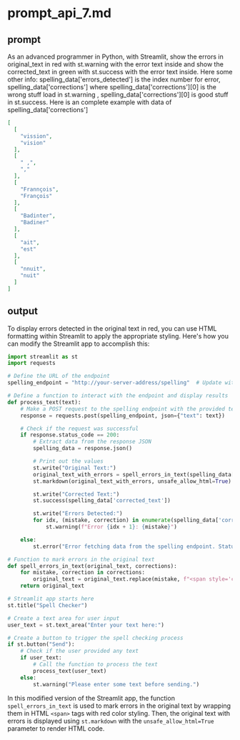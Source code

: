 # prompt_api_7.md

## prompt
As an advanced programmer in Python, with Streamlit, show the errors in original_text in red with st.warning with the error text inside and show the corrected_text in green with st.success with the error text inside. Here some other info: spelling_data['errors_detected']  is the index number for error, spelling_data['corrections'] where spelling_data['corrections'][0] is the wrong stuff load in st.warning , spelling_data['corrections'][0] is good stuff in st.success.
Here is an complete example with data of spelling_data['corrections']
```json
[
  [
    "vission",
    "vision"
  ],
  [
    " ,",
    ","
  ],
  [
    "Frannçois",
    "François"
  ],
  [
    "Badinter",
    "Badiner"
  ],
  [
    "ait",
    "est"
  ],
  [
    "nnuit",
    "nuit"
  ]
]
```

## output

To display errors detected in the original text in red, you can use HTML formatting within Streamlit to apply the appropriate styling. Here's how you can modify the Streamlit app to accomplish this:

```python
import streamlit as st
import requests

# Define the URL of the endpoint
spelling_endpoint = "http://your-server-address/spelling"  # Update with your actual server address

# Define a function to interact with the endpoint and display results
def process_text(text):
    # Make a POST request to the spelling endpoint with the provided text
    response = requests.post(spelling_endpoint, json={"text": text})

    # Check if the request was successful
    if response.status_code == 200:
        # Extract data from the response JSON
        spelling_data = response.json()

        # Print out the values
        st.write("Original Text:")
        original_text_with_errors = spell_errors_in_text(spelling_data['original_text'], spelling_data['corrections'])
        st.markdown(original_text_with_errors, unsafe_allow_html=True)

        st.write("Corrected Text:")
        st.success(spelling_data['corrected_text'])

        st.write("Errors Detected:")
        for idx, (mistake, correction) in enumerate(spelling_data['corrections']):
            st.warning(f"Error {idx + 1}: {mistake}")

    else:
        st.error("Error fetching data from the spelling endpoint. Status code: {}".format(response.status_code))

# Function to mark errors in the original text
def spell_errors_in_text(original_text, corrections):
    for mistake, correction in corrections:
        original_text = original_text.replace(mistake, f"<span style='color:red'>{mistake}</span>")
    return original_text

# Streamlit app starts here
st.title("Spell Checker")

# Create a text area for user input
user_text = st.text_area("Enter your text here:")

# Create a button to trigger the spell checking process
if st.button("Send"):
    # Check if the user provided any text
    if user_text:
        # Call the function to process the text
        process_text(user_text)
    else:
        st.warning("Please enter some text before sending.")
```

In this modified version of the Streamlit app, the function `spell_errors_in_text` is used to mark errors in the original text by wrapping them in HTML `<span>` tags with red color styling. Then, the original text with errors is displayed using `st.markdown` with the `unsafe_allow_html=True` parameter to render HTML code.
